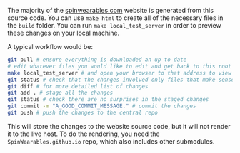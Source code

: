 The majority of the [spinwearables.com](https://spinwearables.com) website is generated from this source code. You can use `make html` to create all of the necessary files in the `build` folder. You can run `make local_test_server` in order to preview these changes on your local machine.

A typical workflow would be:

```bash
git pull # ensure everything is downloaded an up to date
# edit whatever files you would like to edit and get back to this root directory
make local_test_server # and open your browser to that address to view the changes
git status # check that the changes involved only files that make sense
git diff # for more detailed list of changes
git add . # stage all the changes
git status # check there are no surprises in the staged changes
git commit -m "A_GOOD_COMMIT_MESSAGE." # commit the changes
git push # push the changes to the central repo
```

This will store the changes to the website source code, but it will not render it to the live host. To do the rendering, you need the `SpinWearables.github.io` repo, which also includes other submodules.
